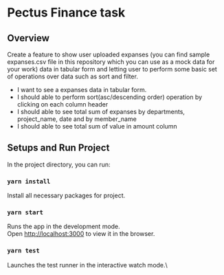 # Pectus Finance task

## Overview
Create a feature to show user uploaded expanses (you can find sample expanses.csv file in this repository which you can use as a mock 
data for your work) data in tabular form and letting user to perform some basic set of operations over data such as sort and filter.
- I want to see a expanses data in tabular form.
- I should able to perform sort(asc/descending order) operation by clicking on each column header
- I should able to see total sum of expanses by departments, project_name, date and by member_name
- I should able to see total sum of value in amount column

## Setups and Run Project

In the project directory, you can run:

### `yarn install`
Install all necessary packages for project.

### `yarn start`

Runs the app in the development mode.\
Open [http://localhost:3000](http://localhost:3000) to view it in the browser.

### `yarn test`

Launches the test runner in the interactive watch mode.\
